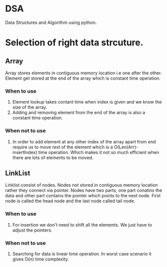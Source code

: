 # DSA
Data Structures and Algorithm using python.

# Selection of right data strcuture.

## Array
Array stores elements in contiguous memory location i.e one after the other. Element get stored at the end of the array which is constant time operation.
### When to use
1. Element lookup takes contant time when index is given and we know the size of the array.
2. Adding and removing element from the end of the array is also a constant time operation.
### When not to use
1. In order to add element at any other index of the array apart from end require us to move rest of the element which is a O(Len(Arr)-insertIndex) time operation. Which makes it not so much efficient when there are lots of elements to be moved.

## LinkList
Linklist consist of nodes. Nodes not stored in contiguous memory location rather they connect via pointer. Nodes have two parts, one part conatins the data and other part contains the pointer which points to the next node. First node is called the head node and the last node called tail node.
### When to use
1. For insertion we don't need to shift all the elements. We just have to adjust the pointers.
### When not to use
1. Searching for data is linear time operation. In worst case scenario it gives O(n) time complexity.

